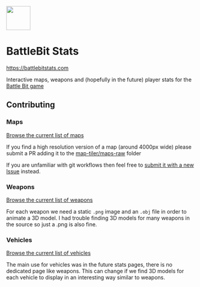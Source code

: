 <p align="left">
  <a href="https://battlebitstats.com" target="_blank" rel="noopener noreferrer">
    <img width="64" src="https://raw.githubusercontent.com/alexcroox/battlebit-stats/main/public/safari-pinned-tab.png" />
  </a>
</p>

# BattleBit Stats

https://battlebitstats.com

Interactive maps, weapons and (hopefully in the future) player stats for the [Battle Bit game](https://store.steampowered.com/app/671860/BattleBit_Remastered/)

## Contributing

### Maps

[Browse the current list of maps](https://github.com/alexcroox/battlebit-stats/blob/main/src/lib/map-config.ts)

If you find a high resolution version of a map (around 4000px wide) please submit a PR adding it to the [map-tiler/maps-raw](https://github.com/alexcroox/battlebit-stats/tree/main/map-tiler/maps-raw) folder 

If you are unfamiliar with git workflows then feel free to [submit it with a new Issue](https://github.com/alexcroox/battlebit-stats/issues/new) instead.

### Weapons

[Browse the current list of weapons](https://github.com/alexcroox/battlebit-stats/blob/main/src/lib/weapon-config.ts)

For each weapon we need a static `.png` image and an `.obj` file in order to animate a 3D model. I had trouble finding 3D models for many weapons in the source so just a .png is also fine.

### Vehicles

[Browse the current list of vehicles](https://github.com/alexcroox/battlebit-stats/blob/main/src/lib/vehicle-config.ts)

The main use for vehicles was in the future stats pages, there is no dedicated page like weapons. This can change if we find 3D models for each vehicle to display in an interesting way similar to weapons.
